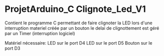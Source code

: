 # ProjetArduino_C Clignote_Led_V1

Contient le programme C permettant de faire clignoter la LED lors d'une interruption materiel créée par un bouton
le delai de clignottement est géré par un Timer (interruption logiciel)

Matériel nécessaire:
LED sur le port D4
LED sur le port D5
Bouton sur le port D3